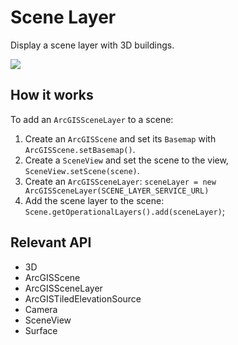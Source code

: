 # Scene Layer

Display a scene layer with 3D buildings.
  
![]("SceneLayer.png)

## How it works

To add an `ArcGISSceneLayer` to a scene:


  1. Create an `ArcGISScene` and set its `Basemap` with `ArcGISScene.setBasemap()`.
  2. Create a `SceneView` and set the scene to the view, `SceneView.setScene(scene)`.
  3. Create an `ArcGISSceneLayer`:  `sceneLayer = new ArcGISSceneLayer(SCENE_LAYER_SERVICE_URL)`
  4. Add the scene layer to the scene: `Scene.getOperationalLayers().add(sceneLayer)`;


## Relevant API


  * 3D
  * ArcGISScene
  * ArcGISSceneLayer
  * ArcGISTiledElevationSource
  * Camera
  * SceneView
  * Surface

